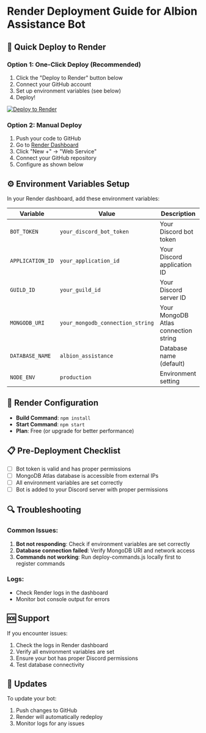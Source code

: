# Render Deployment Guide for Albion Assistance Bot

## 🚀 Quick Deploy to Render

### Option 1: One-Click Deploy (Recommended)
1. Click the "Deploy to Render" button below
2. Connect your GitHub account
3. Set up environment variables (see below)
4. Deploy!

[![Deploy to Render](https://render.com/images/deploy-to-render-button.svg)](https://render.com/deploy)

### Option 2: Manual Deploy
1. Push your code to GitHub
2. Go to [Render Dashboard](https://dashboard.render.com)
3. Click "New +" → "Web Service"
4. Connect your GitHub repository
5. Configure as shown below

## ⚙️ Environment Variables Setup

In your Render dashboard, add these environment variables:

| Variable | Value | Description |
|----------|-------|-------------|
| `BOT_TOKEN` | `your_discord_bot_token` | Your Discord bot token |
| `APPLICATION_ID` | `your_application_id` | Your Discord application ID |
| `GUILD_ID` | `your_guild_id` | Your Discord server ID |
| `MONGODB_URI` | `your_mongodb_connection_string` | Your MongoDB Atlas connection string |
| `DATABASE_NAME` | `albion_assistance` | Database name (default) |
| `NODE_ENV` | `production` | Environment setting |

## 🔧 Render Configuration

- **Build Command**: `npm install`
- **Start Command**: `npm start`
- **Plan**: Free (or upgrade for better performance)

## 📋 Pre-Deployment Checklist

- [ ] Bot token is valid and has proper permissions
- [ ] MongoDB Atlas database is accessible from external IPs
- [ ] All environment variables are set correctly
- [ ] Bot is added to your Discord server with proper permissions

## 🔍 Troubleshooting

### Common Issues:

1. **Bot not responding**: Check if environment variables are set correctly
2. **Database connection failed**: Verify MongoDB URI and network access
3. **Commands not working**: Run deploy-commands.js locally first to register commands

### Logs:
- Check Render logs in the dashboard
- Monitor bot console output for errors

## 🆘 Support

If you encounter issues:
1. Check the logs in Render dashboard
2. Verify all environment variables are set
3. Ensure your bot has proper Discord permissions
4. Test database connectivity

## 🔄 Updates

To update your bot:
1. Push changes to GitHub
2. Render will automatically redeploy
3. Monitor logs for any issues
